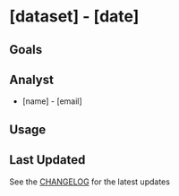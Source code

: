 # [dataset] - [date]

## Goals

## Analyst
- [name] - [email]

## Usage

## Last Updated
See the [CHANGELOG](CHANGELOG.md) for the latest updates

